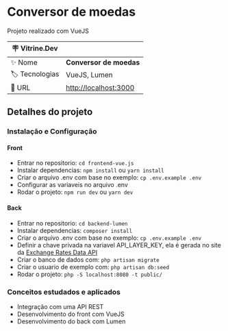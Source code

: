 # Conversor de moedas

Projeto realizado com VueJS

| :placard: Vitrine.Dev |                         |
| --------------------- | ----------------------- |
| :sparkles: Nome       | **Conversor de moedas** |
| :label: Tecnologias   | VueJS, Lumen            |
| :rocket: URL          | <http://localhost:3000> |

## Detalhes do projeto

### Instalação e Configuração

#### Front

* Entrar no repositorio: `cd frontend-vue.js`
* Instalar dependencias: `npm install` ou `yarn install`
* Criar o arquivo .env com base no exemplo: `cp .env.example .env`
* Configurar as variaveis no arquivo .env
* Rodar o projeto: `npm run dev` ou `yarn dev`

#### Back

* Entrar no repositorio: `cd backend-lumen`
* Instalar dependencias: `composer install`
* Criar o arquivo .env com base no exemplo: `cp .env.example .env`
* Definir a chave privada na variavel API_LAYER_KEY, ela é gerada no site da [Exchange Rates Data API](https://apilayer.com/marketplace/exchangerates_data-api)
* Criar o banco de dados com: `php artisan migrate`
* Criar o usuario de exemplo com: `php artisan db:seed`
* Rodar o projeto: `php -S localhost:8080 -t public/`

### Conceitos estudados e aplicados

* Integração com uma API REST
* Desenvolvimento do front com VueJS
* Desenvolvimento do back com Lumen

